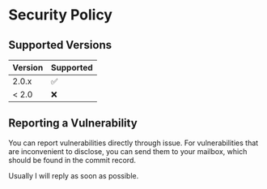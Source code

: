 # Security Policy

## Supported Versions

| Version | Supported          |
|---------|--------------------|
| 2.0.x   | :white_check_mark: |
| < 2.0   | :x:                |

## Reporting a Vulnerability

You can report vulnerabilities directly through issue. For vulnerabilities that are inconvenient to disclose, you can send them to your mailbox, which should be found in the commit record.

Usually I will reply as soon as possible.